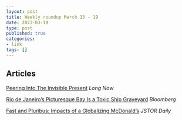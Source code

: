```yaml
---
layout: post
title: Weekly roundup March 13 - 19
date: 2023-03-19
type: post
published: true
categories:
- link
tags: []
---
```


## Articles

[Peering Into The Invisible Present](https://longnow.org/ideas/peering-into-the-invisible-present/ "Peering Into The Invisible Present. By Paul Constance") *Long Now*

[Rio de Janeiro’s Picturesque Bay Is a Toxic Ship Graveyard](https://www.bloomberg.com/features/2023-brazil-sinking-ships-rio-guanabara/ "Rio de Janeiro’s Picturesque Bay Is a Toxic Ship Graveyard. By Andrew Rosati") *Bloomberg*

[Fast and Pluribus: Impacts of a Globalizing McDonald’s](https://daily.jstor.org/fast-and-pluribus-impacts-of-a-globalizing-mcdonalds/ "Fast and Pluribus: Impacts of a Globalizing McDonald’s. By Danielle Han") *JSTOR Daily*
